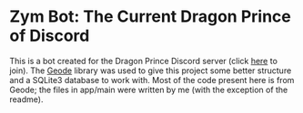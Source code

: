 # Zym Bot: The Current Dragon Prince of Discord
This is a bot created for the Dragon Prince Discord server (click [here](https://discord.gg/thedragonprince) to join). The [Geode](https://github.com/hecksalmonids/geode) library was used to give this project some better structure and a SQLite3 database to work with. Most of the code present here is from Geode; the files in app/main were written by me (with the exception of the readme).
